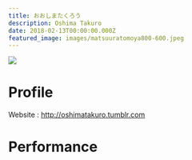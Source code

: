 ```yaml
---
title: おおしまたくろう
description: Oshima Takuro
date: 2018-02-13T00:00:00.000Z
featured_image: images/matsuuratomoya800-600.jpeg
---
```


![](/images/matsuuratomoya800-600.jpeg)

# Profile

Website : <http://oshimatakuro.tumblr.com>

# Performance
